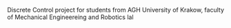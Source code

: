 Discrete Control project for students from AGH University of Krakow, faculty of Mechanical Engineereing and Robotics
lal 
